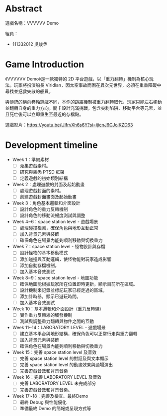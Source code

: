 # Abstract

遊戲名稱：VVVVVV Demo

組員：

- 111332012 吳峻丞

# Game Introduction

《VVVVVV Demo》是一款獨特的 2D 平台遊戲，以「重力翻轉」機制為核心玩法。玩家將扮演船長 Viridian，因太空事故而困在異次元世界，必須在重重障礙中尋找並拯救失散的船員。

與傳統的橫向卷軸遊戲不同，本作的跳躍機制被重力翻轉取代，玩家只能左右移動並翻轉自身的重力方向。關卡設計充滿挑戰，包含尖刺陷阱、移動平台等元素，並且死亡後可以立即重生至最近的存檔點。 

遊戲影片：https://youtu.be/UlfrvXh6s6Y?si=ijicnJ6CJolKZD63

# Development timeline

- Week 1：準備素材
  - [ ] 蒐集遊戲素材。
  - [ ] 研究與熟悉 PTSD 框架
  - [ ] 定義遊戲的初始類別結構

- Week 2：處理遊戲的封面及起始動畫
  - [ ] 處理遊戲封面的素材。
  - [ ] 創建遊戲封面畫面及起始動畫

- Week 3：角色基本邏輯和介面設計
  - [ ] 設計角色的重力反轉機制
  - [ ] 設計角色的移動流暢度測試與調整

- Week 4~6：space station level - 遊戲場景
  - [ ] 處理碰撞檢測，確保角色與地形互動正常
  - [ ] 加入背景元素與裝飾
  - [ ] 確保角色在場景內能夠順利移動與切換重力

- Week 7：space station level - 怪物設計與存檔
  - [ ] 設計怪物的基本移動模式
  - [ ] 添加碰撞與互動邏輯，使怪物能對玩家造成影響
  - [ ] 添加自動存檔機制。
  - [ ] 加入基本音效測試

- Week 8~9：space station level - 地圖功能
  - [ ] 確保地圖能根據玩家所在位置即時更新，顯示目前所在區域。
  - [ ] 設計機制來記錄並標記玩家已經走過的區域。
  - [ ] 添加計時器，顯示已遊玩時間。
  - [ ] 加入基本音效測試

- Week 10：基本邏輯和介面設計（重力反轉線）
  - [ ] 實作重力反轉線的觸發機制
  - [ ] 測試與調整重力翻轉與物件之間的互動

- Week 11~14：LABORATORY LEVEL - 遊戲場景
  - [ ] 建立基本平台與地形結構，確保角色可以正常行走與重力翻轉
  - [ ] 加入背景元素與裝飾
  - [ ] 確保角色在場景內能夠順利移動與切換重力

- Week 15：完善 space station level 及音效
  - [ ] 完善 space station level 的對話及與文本顯示
  - [ ] 完善 space station level 的動畫效果與過場演出
  - [ ] 完善遊戲音效和背景音樂

- Week 16：完善 LABORATORY LEVEL 及音效
  - [ ] 完善 LABORATORY LEVEL 未完成部分
  - [ ] 完善遊戲音效和背景音樂。

- Week 17~18：完善及檢查、最終Demo
  - [ ] 最終 Debug 與性能優化
  - [ ] 準備最終 Demo 的簡報或呈現方式等
